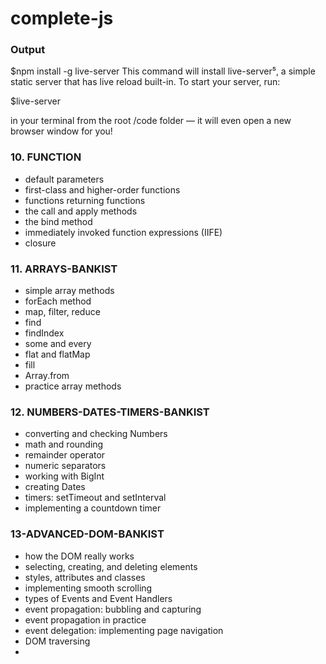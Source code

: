 # complete-js

### Output

   $npm install -g live-server
This command will install live-server⁵, a simple static server that has live reload built-in. To start your server, run:

   $live-server

in your terminal from the root /code folder — it will even open a new browser window for you!

### 10. FUNCTION

   - default parameters
   - first-class and higher-order functions
   - functions returning functions
   - the call and apply methods
   - the bind method
   - immediately invoked function expressions (IIFE)
   - closure

### 11. ARRAYS-BANKIST

   - simple array methods
   - forEach method
   - map, filter, reduce
   - find
   - findIndex
   - some and every
   - flat and flatMap
   - fill
   - Array.from
   - practice array methods

### 12. NUMBERS-DATES-TIMERS-BANKIST

   - converting and checking Numbers
   - math and rounding
   - remainder operator
   - numeric separators
   - working with BigInt
   - creating Dates
   - timers: setTimeout and setInterval
   - implementing a countdown timer

### 13-ADVANCED-DOM-BANKIST

   - how the DOM really works
   - selecting, creating, and deleting elements
   - styles, attributes and classes
   - implementing smooth scrolling
   - types of Events and Event Handlers
   - event propagation: bubbling and capturing
   - event propagation in practice
   - event delegation: implementing page navigation
   - DOM traversing
   - 